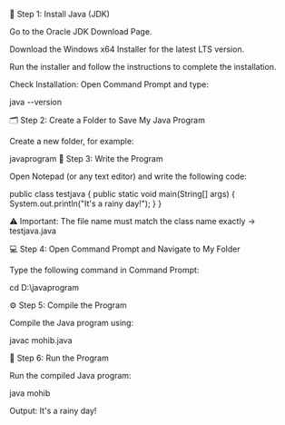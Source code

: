 🌟 Step 1: Install Java (JDK)

Go to the Oracle JDK Download Page.

Download the Windows x64 Installer for the latest LTS version.

Run the installer and follow the instructions to complete the installation.

Check Installation: Open Command Prompt and type:

java --version

🗂️ Step 2: Create a Folder to Save My Java Program

Create a new folder, for example:

javaprogram
📝 Step 3: Write the Program

Open Notepad (or any text editor) and write the following code:

public class testjava { public static void main(String[] args) { System.out.println("It's a rainy day!"); } }

⚠️ Important: The file name must match the class name exactly → testjava.java

💻 Step 4: Open Command Prompt and Navigate to My Folder

Type the following command in Command Prompt:

cd D:\javaprogram

⚙️ Step 5: Compile the Program

Compile the Java program using:

javac mohib.java

🚀 Step 6: Run the Program

Run the compiled Java program:

java mohib

Output: It's a rainy day!
